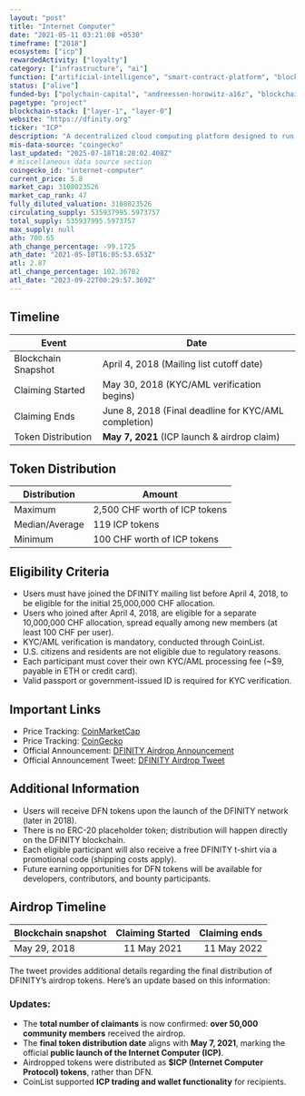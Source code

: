 ```yaml
---
layout: "post"
title: "Internet Computer"
date: "2021-05-11 03:21:08 +0530"
timeframe: ["2018"]
ecosystem: ["icp"]
rewardedActivity: ["loyalty"]
category: ["infrastructure", "ai"]
function: ["artificial-intelligence", "smart-contract-platform", "blockchain"]
status: ["alive"]
funded-by: ["polychain-capital", "andreessen-horowitz-a16z", "blockchain-capital", "multicoin-capital"]
pagetype: "project"
blockchain-stack: ["layer-1", "layer-0"]
website: "https://dfinity.org"
ticker: "ICP"
description: "A decentralized cloud computing platform designed to run applications on a public blockchain with high scalability and security."
mis-data-source: "coingecko"
last_updated: "2025-07-18T18:28:02.408Z"
# miscellaneous data source section
coingecko_id: "internet-computer"
current_price: 5.8
market_cap: 3108023526
market_cap_rank: 47
fully_diluted_valuation: 3108023526
circulating_supply: 535937995.5973757
total_supply: 535937995.5973757
max_supply: null
ath: 700.65
ath_change_percentage: -99.1725
ath_date: "2021-05-10T16:05:53.653Z"
atl: 2.87
atl_change_percentage: 102.36782
atl_date: "2023-09-22T00:29:57.369Z"
---
```


## Timeline

| Event               | Date                                                 |
| ------------------- | ---------------------------------------------------- |
| Blockchain Snapshot | April 4, 2018 (Mailing list cutoff date)             |
| Claiming Started    | May 30, 2018 (KYC/AML verification begins)           |
| Claiming Ends       | June 8, 2018 (Final deadline for KYC/AML completion) |
| Token Distribution  | **May 7, 2021** (ICP launch & airdrop claim)         |

## Token Distribution

| Distribution   | Amount                        |
| -------------- | ----------------------------- |
| Maximum        | 2,500 CHF worth of ICP tokens |
| Median/Average | 119 ICP tokens                |
| Minimum        | 100 CHF worth of ICP tokens   |

## Eligibility Criteria

- Users must have joined the DFINITY mailing list before April 4, 2018, to be eligible for the initial 25,000,000 CHF allocation.
- Users who joined after April 4, 2018, are eligible for a separate 10,000,000 CHF allocation, spread equally among new members (at least 100 CHF per user).
- KYC/AML verification is mandatory, conducted through CoinList.
- U.S. citizens and residents are not eligible due to regulatory reasons.
- Each participant must cover their own KYC/AML processing fee (~$9, payable in ETH or credit card).
- Valid passport or government-issued ID is required for KYC verification.

## Important Links

- Price Tracking: [CoinMarketCap](https://coinmarketcap.com/currencies/internet-computer)
- Price Tracking: [CoinGecko](https://www.coingecko.com/en/coins/internet-computer)
- Official Announcement: [DFINITY Airdrop Announcement](https://medium.com/dfinity/liftoff-the-dfinity-community-airdrop-is-here-5a11b94a2d03)
- Official Announcement Tweet: [DFINITY Airdrop Tweet](https://twitter.com/CoinList/status/1388232339600326659?s=20)

## Additional Information

- Users will receive DFN tokens upon the launch of the DFINITY network (later in 2018).
- There is no ERC-20 placeholder token; distribution will happen directly on the DFINITY blockchain.
- Each eligible participant will also receive a free DFINITY t-shirt via a promotional code (shipping costs apply).
- Future earning opportunities for DFN tokens will be available for developers, contributors, and bounty participants.

## Airdrop Timeline

| Blockchain snapshot | Claiming Started | Claiming ends |
| ------------------- | :--------------: | ------------: |
| May 29, 2018        |   11 May 2021    |   11 May 2022 |

The tweet provides additional details regarding the final distribution of DFINITY’s airdrop tokens. Here’s an update based on this information:

### Updates:

- The **total number of claimants** is now confirmed: **over 50,000 community members** received the airdrop.
- The **final token distribution date** aligns with **May 7, 2021**, marking the official **public launch of the Internet Computer (ICP)**.
- Airdropped tokens were distributed as **$ICP (Internet Computer Protocol) tokens**, rather than DFN.
- CoinList supported **ICP trading and wallet functionality** for recipients.